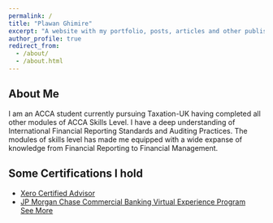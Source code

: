 ```yaml
---
permalink: /
title: "Plawan Ghimire"
excerpt: "A website with my portfolio, posts, articles and other publishings"
author_profile: true
redirect_from: 
  - /about/
  - /about.html
---
```


**About Me**
---
I am an ACCA student currently pursuing Taxation-UK having completed all other modules of ACCA Skills Level. I have a deep understanding of International Financial Reporting Standards and Auditing Practices. The modules of skills level has made me equipped with a wide expanse of knowledge from Financial Reporting to Financial Management.

**Some Certifications I hold**
---
- [Xero Certified Advisor](https://plawaninc-my.sharepoint.com/personal/plawan_plawaninc_onmicrosoft_com/_layouts/15/onedrive.aspx?id=%2Fpersonal%2Fplawan%5Fplawaninc%5Fonmicrosoft%5Fcom%2FDocuments%2F001%20Public%20Certifications%2FXero%20Certification%2Epdf&parent=%2Fpersonal%2Fplawan%5Fplawaninc%5Fonmicrosoft%5Fcom%2FDocuments%2F001%20Public%20Certifications&ga=1)
- [JP Morgan Chase Commercial Banking Virtual Experience Program](https://forage-uploads-prod.s3.amazonaws.com/completion-certificates/JPMorgan%20Chase/LBJRY9AanBmxGpPTc_JPMorgan%20Chase_RNn3pZJpfq3jstERp_1688557992166_completion_certificate.pdf)  
[See More]()
